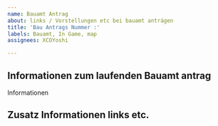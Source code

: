 ```yaml
---
name: Bauamt Antrag
about: links / Vorstellungen etc bei bauamt anträgen
title: 'Bau Antrags Nummer :'
labels: Bauamt, In Game, map
assignees: XCOYoshi

---
```


## Informationen zum laufenden Bauamt antrag

Informationen

## Zusatz Informationen links etc.
